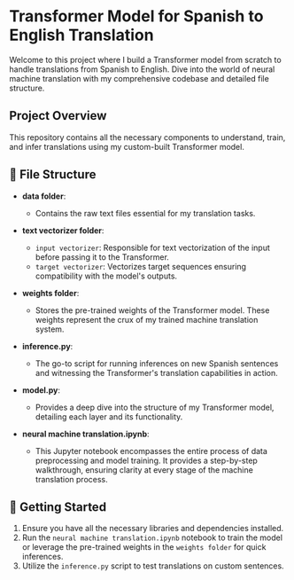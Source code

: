 # Transformer Model for Spanish to English Translation

Welcome to this project where I build a Transformer model from scratch to handle translations from Spanish to English. Dive into the world of neural machine translation with my comprehensive codebase and detailed file structure.

## Project Overview

This repository contains all the necessary components to understand, train, and infer translations using my custom-built Transformer model.

## 📂 File Structure

- **data folder**: 
  - Contains the raw text files essential for my translation tasks.

- **text vectorizer folder**: 
  - `input vectorizer`: Responsible for text vectorization of the input before passing it to the Transformer.
  - `target vectorizer`: Vectorizes target sequences ensuring compatibility with the model's outputs.

- **weights folder**: 
  - Stores the pre-trained weights of the Transformer model. These weights represent the crux of my trained machine translation system.

- **inference.py**: 
  - The go-to script for running inferences on new Spanish sentences and witnessing the Transformer's translation capabilities in action.

- **model.py**: 
  - Provides a deep dive into the structure of my Transformer model, detailing each layer and its functionality.

- **neural machine translation.ipynb**: 
  - This Jupyter notebook encompasses the entire process of data preprocessing and model training. It provides a step-by-step walkthrough, ensuring clarity at every stage of the machine translation process.

## 🚀 Getting Started

1. Ensure you have all the necessary libraries and dependencies installed.
2. Run the `neural machine translation.ipynb` notebook to train the model or leverage the pre-trained weights in the `weights folder` for quick inferences.
3. Utilize the `inference.py` script to test translations on custom sentences.
